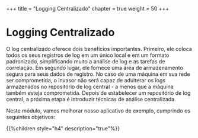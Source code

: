 +++
title = "Logging Centralizado"
chapter = true
weight = 50
+++

# Logging Centralizado

O log centralizado oferece dois benefícios importantes. Primeiro, ele coloca todos os seus registros de log em um único local e em um formato padronizado, simplificando muito a análise de log e as tarefas de correlação. Em segundo lugar, ele fornece uma área de armazenamento segura para seus dados de registro. No caso de uma máquina em sua rede ser comprometida, o invasor não será capaz de adulterar os logs armazenados no repositório de log central - a menos que a máquina também esteja comprometida. Depois de estabelecer um repositório de log central, a próxima etapa é introduzir técnicas de análise centralizada.

Neste módulo, vamos melhorar nosso aplicativo de exemplo, cumprindo os seguintes objetivos:

{{%children style="h4" description="true"%}}